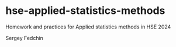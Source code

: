 # hse-applied-statistics-methods
Homework and practices for Applied statistics methods in HSE 2024

Sergey Fedchin
